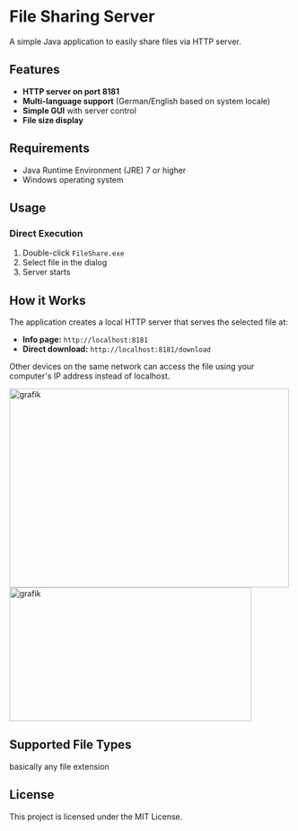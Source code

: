 # File Sharing Server

A simple Java application to easily share files via HTTP server.

## Features

- **HTTP server on port 8181**
- **Multi-language support** (German/English based on system locale)
- **Simple GUI** with server control
- **File size display**

## Requirements

- Java Runtime Environment (JRE) 7 or higher
- Windows operating system

## Usage

### Direct Execution
1. Double-click `FileShare.exe`
2. Select file in the dialog
3. Server starts

## How it Works

The application creates a local HTTP server that serves the selected file at:
- **Info page:** `http://localhost:8181`
- **Direct download:** `http://localhost:8181/download`

Other devices on the same network can access the file using your computer's IP address instead of localhost.

<img width="498" height="354" alt="grafik" src="https://github.com/user-attachments/assets/1bb7636f-88c8-4d3e-9773-5045359f7c05" />
<img width="431" height="238" alt="grafik" src="https://github.com/user-attachments/assets/f5a45d38-387e-41f9-99fa-50ae6dc62f6b" />

## Supported File Types

basically any file extension

## License

This project is licensed under the MIT License.
